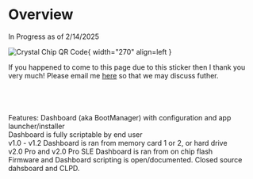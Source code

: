 # Overview

In Progress as of 2/14/2025

![Crystal Chip QR Code](https://ps2modchiptutorials.com/crystal-chips/Crystal_Chip_QR_Code.png){ width="270" align=left }

If you happened to come to this page due 
to this sticker then I thank you very much! 
Please email me [here](mailto:info@ps2modchiptutorials.com) so that 
we may discuss futher.  
<br>
<br>
<br>
<br>
Features: 
  Dashboard (aka BootManager) with configuration and app launcher/installer  
  Dashboard is fully scriptable by end user  
  v1.0 - v1.2 Dashboard is ran from memory card 1 or 2, or hard drive  
  v2.0 Pro and v2.0 Pro SLE Dashboard is ran from on chip flash  
  Firmware and Dashboard scripting is open/documented. Closed source dahsboard and CLPD. 
